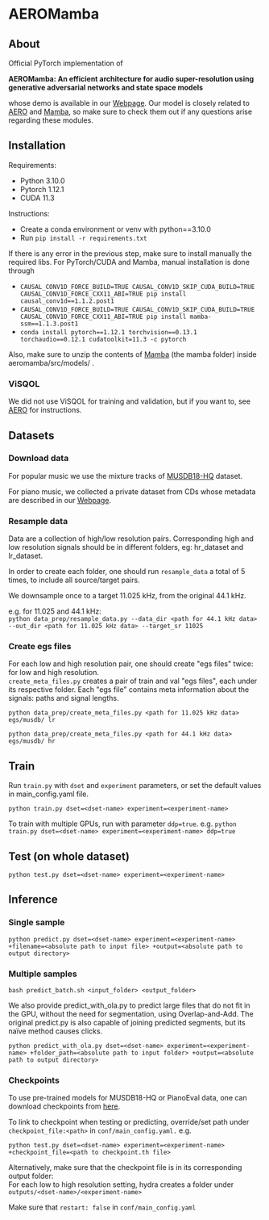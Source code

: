 # AEROMamba

## About 

Official PyTorch implementation of 

**AEROMamba: An efficient architecture for audio super-resolution using generative adversarial networks and state space models**

whose demo is available in our [Webpage](https://aeromamba-super-resolution.github.io/).  Our model is closely related to [AERO](https://github.com/slp-rl/aero) and [Mamba](https://github.com/state-spaces/mamba), so make sure to check them out if any questions arise regarding these modules.

## Installation

Requirements:
- Python 3.10.0
- Pytorch 1.12.1
- CUDA 11.3

Instructions:
- Create a conda environment or venv with python==3.10.0 
- Run `pip install -r requirements.txt`

If there is any error in the previous step, make sure to install manually the required libs. For PyTorch/CUDA and Mamba, manual installation is done through 

- `CAUSAL_CONV1D_FORCE_BUILD=TRUE CAUSAL_CONV1D_SKIP_CUDA_BUILD=TRUE CAUSAL_CONV1D_FORCE_CXX11_ABI=TRUE pip install causal_conv1d==1.1.2.post1`
- `CAUSAL_CONV1D_FORCE_BUILD=TRUE CAUSAL_CONV1D_SKIP_CUDA_BUILD=TRUE CAUSAL_CONV1D_FORCE_CXX11_ABI=TRUE pip install mamba-ssm==1.1.3.post1`
- `conda install pytorch==1.12.1 torchvision==0.13.1 torchaudio==0.12.1 cudatoolkit=11.3 -c pytorch`

Also, make sure to unzip the contents of [Mamba](https://github.com/state-spaces/mamba/archive/refs/tags/v1.1.3.post1.zip) (the mamba folder) inside aeromamba/src/models/ .

### ViSQOL

We did not use ViSQOL for training and validation, but if you want to, see [AERO](https://github.com/slp-rl/aero) for instructions. 

## Datasets

### Download data

For popular music we use the mixture tracks of [MUSDB18-HQ](https://sigsep.github.io/datasets/musdb.html#musdb18-hq-uncompressed-wav) dataset.

For piano music, we collected a private dataset from CDs whose metadata are described in our [Webpage](https://aeromamba-super-resolution.github.io/).

### Resample data

Data are a collection of high/low resolution pairs. Corresponding high and low resolution signals should be in different folders, eg: hr_dataset and lr_dataset. 

In order to create each folder, one should run `resample_data` a total of 5 times,
to include all source/target pairs.

We downsample once to a target 11.025 kHz, from the original 44.1 kHz.

e.g. for 11.025 and 44.1 kHz: \
`python data_prep/resample_data.py --data_dir <path for 44.1 kHz data> --out_dir <path for 11.025 kHz data> --target_sr 11025`

### Create egs files

For each low and high resolution pair, one should create "egs files" twice: for low and high resolution.  
`create_meta_files.py` creates a pair of train and val "egs files", each under its respective folder.
Each "egs file" contains meta information about the signals: paths and signal lengths.

`python data_prep/create_meta_files.py <path for 11.025 kHz data> egs/musdb/ lr` 

`python data_prep/create_meta_files.py <path for 44.1 kHz data> egs/musdb/ hr`

## Train

Run `train.py` with `dset` and `experiment` parameters, or set the default values in main_config.yaml file.  

`
python train.py dset=<dset-name> experiment=<experiment-name>
`

To train with multiple GPUs, run with parameter `ddp=true`. e.g.
`
python train.py dset=<dset-name> experiment=<experiment-name> ddp=true
`

## Test (on whole dataset)

`
python test.py dset=<dset-name> experiment=<experiment-name>
`

## Inference

### Single sample

`
python predict.py dset=<dset-name> experiment=<experiment-name> +filename=<absolute path to input file> +output=<absolute path to output directory>
`

### Multiple samples

`
bash predict_batch.sh <input_folder> <output_folder>
`

We also provide predict_with_ola.py to predict large files that do not fit in the GPU, without the need for segmentation, using Overlap-and-Add. The original predict.py is also capable of joining predicted segments, but its naïve method causes clicks. 

`
python predict_with_ola.py dset=<dset-name> experiment=<experiment-name> +folder_path=<absolute path to input folder> +output=<absolute path to output directory>
`
### Checkpoints

To use pre-trained models for MUSDB18-HQ or PianoEval data, one can download checkpoints from [here](https://poliufrjbr-my.sharepoint.com/:f:/g/personal/abreu_engcb_poli_ufrj_br/EhqOtFGTmeZNr-WNv976Jw8BLfpgBYisodrRb2uTGvrFsg?e=5j1nx4).

To link to checkpoint when testing or predicting, override/set path under `checkpoint_file:<path>` in `conf/main_config.yaml.` e.g.

`
python test.py dset=<dset-name> experiment=<experiment-name> +checkpoint_file=<path to checkpoint.th file>
`

Alternatively, make sure that the checkpoint file is in its corresponding output folder:  
For each low to high resolution setting, hydra creates a folder under `outputs/<dset-name>/<experiment-name>`

Make sure that `restart: false` in `conf/main_config.yaml`
